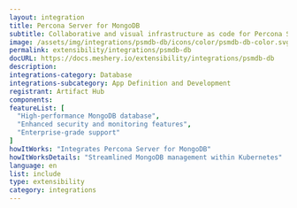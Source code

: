 ```yaml
---
layout: integration
title: Percona Server for MongoDB
subtitle: Collaborative and visual infrastructure as code for Percona Server for MongoDB
image: /assets/img/integrations/psmdb-db/icons/color/psmdb-db-color.svg
permalink: extensibility/integrations/psmdb-db
docURL: https://docs.meshery.io/extensibility/integrations/psmdb-db
description: 
integrations-category: Database
integrations-subcategory: App Definition and Development
registrant: Artifact Hub
components: 
featureList: [
  "High-performance MongoDB database",
  "Enhanced security and monitoring features",
  "Enterprise-grade support"
]
howItWorks: "Integrates Percona Server for MongoDB"
howItWorksDetails: "Streamlined MongoDB management within Kubernetes"
language: en
list: include
type: extensibility
category: integrations
---
```

